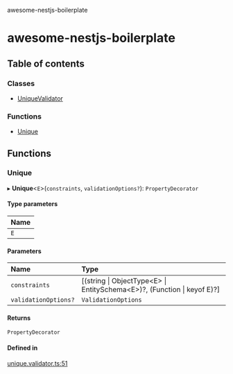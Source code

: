 awesome-nestjs-boilerplate

# awesome-nestjs-boilerplate

## Table of contents

### Classes

- [UniqueValidator](classes/UniqueValidator.md)

### Functions

- [Unique](README.md#unique)

## Functions

### Unique

▸ **Unique**<`E`\>(`constraints`, `validationOptions?`): `PropertyDecorator`

#### Type parameters

| Name |
| :------ |
| `E` |

#### Parameters

| Name | Type |
| :------ | :------ |
| `constraints` | [(string \| ObjectType<E\> \| EntitySchema<E\>)?, (Function \| keyof E)?] |
| `validationOptions?` | `ValidationOptions` |

#### Returns

`PropertyDecorator`

#### Defined in

[unique.validator.ts:51](https://github.com/klub-deepak/poc_doc_generation_3/blob/afd7f83/src/validators/unique.validator.ts#L51)
